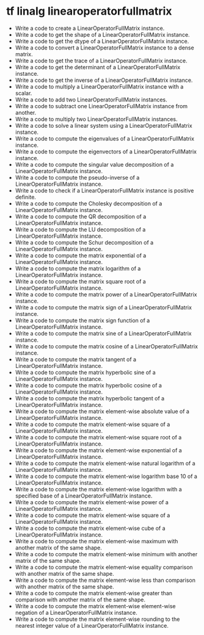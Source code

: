 # tf linalg linearoperatorfullmatrix

- Write a code to create a LinearOperatorFullMatrix instance.
- Write a code to get the shape of a LinearOperatorFullMatrix instance.
- Write a code to get the dtype of a LinearOperatorFullMatrix instance.
- Write a code to convert a LinearOperatorFullMatrix instance to a dense matrix.
- Write a code to get the trace of a LinearOperatorFullMatrix instance.
- Write a code to get the determinant of a LinearOperatorFullMatrix instance.
- Write a code to get the inverse of a LinearOperatorFullMatrix instance.
- Write a code to multiply a LinearOperatorFullMatrix instance with a scalar.
- Write a code to add two LinearOperatorFullMatrix instances.
- Write a code to subtract one LinearOperatorFullMatrix instance from another.
- Write a code to multiply two LinearOperatorFullMatrix instances.
- Write a code to solve a linear system using a LinearOperatorFullMatrix instance.
- Write a code to compute the eigenvalues of a LinearOperatorFullMatrix instance.
- Write a code to compute the eigenvectors of a LinearOperatorFullMatrix instance.
- Write a code to compute the singular value decomposition of a LinearOperatorFullMatrix instance.
- Write a code to compute the pseudo-inverse of a LinearOperatorFullMatrix instance.
- Write a code to check if a LinearOperatorFullMatrix instance is positive definite.
- Write a code to compute the Cholesky decomposition of a LinearOperatorFullMatrix instance.
- Write a code to compute the QR decomposition of a LinearOperatorFullMatrix instance.
- Write a code to compute the LU decomposition of a LinearOperatorFullMatrix instance.
- Write a code to compute the Schur decomposition of a LinearOperatorFullMatrix instance.
- Write a code to compute the matrix exponential of a LinearOperatorFullMatrix instance.
- Write a code to compute the matrix logarithm of a LinearOperatorFullMatrix instance.
- Write a code to compute the matrix square root of a LinearOperatorFullMatrix instance.
- Write a code to compute the matrix power of a LinearOperatorFullMatrix instance.
- Write a code to compute the matrix sign of a LinearOperatorFullMatrix instance.
- Write a code to compute the matrix sign function of a LinearOperatorFullMatrix instance.
- Write a code to compute the matrix sine of a LinearOperatorFullMatrix instance.
- Write a code to compute the matrix cosine of a LinearOperatorFullMatrix instance.
- Write a code to compute the matrix tangent of a LinearOperatorFullMatrix instance.
- Write a code to compute the matrix hyperbolic sine of a LinearOperatorFullMatrix instance.
- Write a code to compute the matrix hyperbolic cosine of a LinearOperatorFullMatrix instance.
- Write a code to compute the matrix hyperbolic tangent of a LinearOperatorFullMatrix instance.
- Write a code to compute the matrix element-wise absolute value of a LinearOperatorFullMatrix instance.
- Write a code to compute the matrix element-wise square of a LinearOperatorFullMatrix instance.
- Write a code to compute the matrix element-wise square root of a LinearOperatorFullMatrix instance.
- Write a code to compute the matrix element-wise exponential of a LinearOperatorFullMatrix instance.
- Write a code to compute the matrix element-wise natural logarithm of a LinearOperatorFullMatrix instance.
- Write a code to compute the matrix element-wise logarithm base 10 of a LinearOperatorFullMatrix instance.
- Write a code to compute the matrix element-wise logarithm with a specified base of a LinearOperatorFullMatrix instance.
- Write a code to compute the matrix element-wise power of a LinearOperatorFullMatrix instance.
- Write a code to compute the matrix element-wise square of a LinearOperatorFullMatrix instance.
- Write a code to compute the matrix element-wise cube of a LinearOperatorFullMatrix instance.
- Write a code to compute the matrix element-wise maximum with another matrix of the same shape.
- Write a code to compute the matrix element-wise minimum with another matrix of the same shape.
- Write a code to compute the matrix element-wise equality comparison with another matrix of the same shape.
- Write a code to compute the matrix element-wise less than comparison with another matrix of the same shape.
- Write a code to compute the matrix element-wise greater than comparison with another matrix of the same shape.
- Write a code to compute the matrix element-wise element-wise negation of a LinearOperatorFullMatrix instance.
- Write a code to compute the matrix element-wise rounding to the nearest integer value of a LinearOperatorFullMatrix instance.